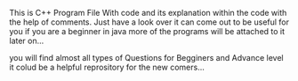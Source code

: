 This is C++ Program File With code and its explanation within the code with the help of comments. Just have a look over it can come out to be useful for you if you are a beginner in java more of the programs will be attached to it later on...

you will find almost all types of Questions for Begginers and Advance level it colud be a helpful
reprository for the new comers...
